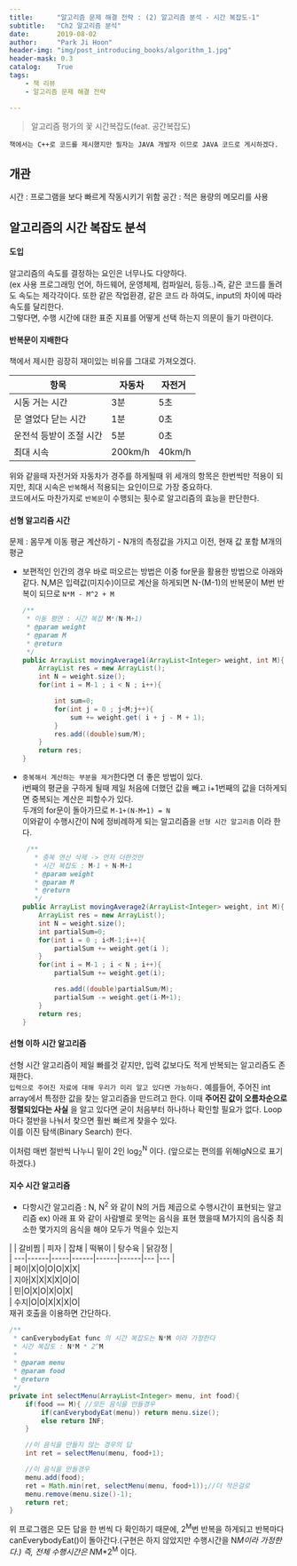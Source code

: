 ```yaml
---
title:      "알고리즘 문제 해결 전략 : (2) 알고리즘 분석 - 시간 복잡도-1"
subtitle:   "Ch2 알고리즘 분석"
date:       2019-08-02
author:     "Park Ji Hoon"
header-img: "img/post_introducing_books/algorithm_1.jpg"
header-mask: 0.3
catalog:    True
tags:
    - 책 리뷰
    - 알고리즘 문제 해결 전략

---
```

> 알고리즘 평가의 꽃 시간복잡도(feat. 공간복잡도)

`책에서는 C++로 코드를 제시했지만 필자는 JAVA 개발자 이므로 JAVA 코드로 게시하겠다.`

## 개관
시간 : 프로그램을 보다 빠르게 작동시키기 위함
공간 : 적은 용량의 메모리를 사용


## 알고리즘의 시간 복잡도 분석
#### 도입
알고리즘의 속도를 결정하는 요인은 너무나도 다양하다.  
(ex  사용 프로그래밍 언어, 하드웨어, 운영체제, 컴파일러, 등등..)즉, 같은 코드를 돌려도 속도는 제각각이다.
또한 같은 작업환경, 같은 코드 라 하여도, input의 차이에 따라 속도를 달리한다.  
그렇다면, 수행 시간에 대한 표준 지표를 어떻게 선택 하는지 의문이 들기 마련이다.  
#### 반복문이 지배한다
책에서 제시한 굉장히 재미있는 비유를 그대로 가져오겠다.  

| 항목                                   |️ 자동차     | 자전거 ️             |
| --------------------------------- | ----------- | ------------------- |
| 시동 거는 시간 | 3분                             | 5초 |
| 문 열었다 닫는 시간 | 1분                             | 0초 |
| 운전석 등받이 조절 시간 | 5분                             | 0초 |
| 최대 시속 | 200km/h                         | 40km/h |
위와 같을때 자전거와 자동차가 경주를 하게될때 위 세개의 항목은 한번씩만 적용이 되지만, 최대 시속은 `반복`해서 적용되는 요인이므로 가장 중요하다.  
코드에서도 마찬가지로 `반복문`이 수행되는 횟수로 알고리즘의 효능을 판단한다.

#### 선형 알고리즘 시간
문제 : 몸무계 이동 평균 계산하기 - N개의 측정값을 가지고  이전, 현재 값 포함  M개의 평균
* 보편적인 인간의 경우 바로 떠오르는 방법은 이중 for문을 활용한 방법으로 아래와 같다.
N,M은 입력값(미지수)이므로 계산을 하게되면 N-(M-1)의 반복문이 M번 반복이 되므로 `N*M - M^2 + M`

  ```java
  /**
   * 이동 평면 : 시간 복잡 M*(N-M+1)
   * @param weight
   * @param M
   * @return
   */
  public ArrayList movingAverage1(ArrayList<Integer> weight, int M){
      ArrayList res = new ArrayList();
      int N = weight.size();
      for(int i = M-1 ; i < N ; i++){

          int sum=0;
          for(int j = 0 ; j<M;j++){
              sum += weight.get( i + j - M + 1);
          }
          res.add((double)sum/M);
      }
      return res;
  }
  ```
* `중복해서 계산하는 부분을 제거`한다면 더 좋은 방법이 있다.  
  i번째의 평균을 구하게 될때 제일 처음에 더했던 값을 빼고 i+1번째의 값을 더하게되면 중복되는 계산은 피할수가 있다.  
  두개의 for문이 돌아가므로 `M-1+(N-M+1) = N`  
  이와같이 수행시간이 N에 정비례하게 되는 알고리즘을 `선형 시간 알고리즘` 이라 한다.

  ```java
   /**
     * 중복 연산 삭제 -> 먼저 더한것만
     * 시간 복잡도 : M-1 + N-M+1
     * @param weight
     * @param M
     * @return
     */
  public ArrayList movingAverage2(ArrayList<Integer> weight, int M){
      ArrayList res = new ArrayList();
      int N = weight.size();
      int partialSum=0;
      for(int i = 0 ; i<M-1;i++){
          partialSum += weight.get(i );
      }
      for(int i = M-1 ; i < N ; i++){
          partialSum += weight.get(i);

          res.add((double)partialSum/M);
          partialSum -= weight.get(i-M+1);
      }
      return res;
  }
  ```

#### 선형 이하 시간 알고리즘
선형 시간 알고리즘이 제일 빠를것 같지만, 입력 값보다도 적게 반복되는 알고리즘도 존재한다.  
`입력으로 주어진 자료에 대해 우리가 미리 알고 있다면 가능하다.`
예를들어, 주어진 int array에서 특정한 값을 찾는 알고리즘을 만드려고 한다.
이때 **주어진 값이 오름차순으로 정렬되있다는 사실** 을 알고 있다면 굳이 처음부터 하나하나 확인할 필요가 없다.
Loop 마다 절반을 나눠서 찾으면 훨씬 빠르게 찾을수 있다.  
이를 이진 탐색(Binary Search) 한다.

이처럼 매번 절반씩 나누니 밑이 2인 log<sub>2</sub><sup>N</sup> 이다. (앞으로는 편의를 위해lgN으로 표기 하겠다.)

#### 지수 시간 알고리즘
* 다항시간 알고리즘 : N, N<sup>2</sup> 와 같이 N의 거듭 제곱으로 수행시간이 표현되는 알고리즘
ex) 아래 표 와 같이 사람별로 못먹는 음식을 표현 했을때 M가지의 음식중 최소한 몇가지의 음식을 해야 모두가 먹을수 있는지

|    | 갈비찜 | 피자 | 잡채 | 떡볶이 | 탕수육 | 닭강정 |  
| ---|------|-----|------|------|------|--- |--- |  
| 페이|X|O|O|O|X|X|  
| 지아|X|X|X|X|O|O|  
| 민|O|X|O|X|O|X|  
| 수지|O|O|X|X|X|O|  
재귀 호출을 이용하면 간단하다.

```java
/**
 * canEverybodyEat func 의 시간 복잡도는 N*M 이라 가정한다
 * 시간 복잡도 : N*M * 2^M
 *
 * @param menu
 * @param food
 * @return
 */
private int selectMenu(ArrayList<Integer> menu, int food){
    if(food == M){ //모든 음식을 만들경우
        if(canEverybodyEat(menu)) return menu.size();
        else return INF;
    }

    //이 음식을 만들지 않는 경우의 답
    int ret = selectMenu(menu, food+1);

    //이 음식을 만들경우
    menu.add(food);
    ret = Math.min(ret, selectMenu(menu, food+1));//더 작은걸로
    menu.remove(menu.size()-1);
    return ret;
}
```
위 프로그램은 모든 답을 한 번씩 다 확인하기 때문에, 2<sup>M</sup>번 반복을 하게되고 반복마다 canEverybodyEat()이 돌아간다.(구현은 하지 않았지만 수행시간을 N*M이라 가정한다.) 즉, 전체 수행시간은 N*M*2<sup>M</sup> 이다.
